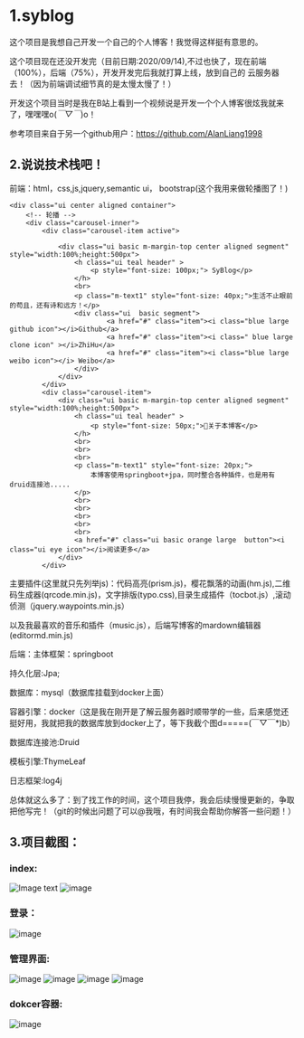 # 1.syblog

这个项目是我想自己开发一个自己的个人博客！我觉得这样挺有意思的。

这个项目现在还没开发完（目前日期:2020/09/14),不过也快了，现在前端（100%），后端（75%），开发开发完后我就打算上线，放到自己的
云服务器去！（因为前端调试细节真的是太慢太慢了！）

开发这个项目当时是我在B站上看到一个视频说是开发一个个人博客很炫我就来了，嘿嘿嘿o(*￣▽￣*)o！

参考项目来自于另一个github用户：https://github.com/AlanLiang1998
## 2.说说技术栈吧！
前端：html，css,js,jquery,semantic ui，
bootstrap(这个我用来做轮播图了！)
<!--    </ul>-->
    <div class="ui center aligned container">
        <!-- 轮播 -->
        <div class="carousel-inner">
            <div class="carousel-item active">

                <div class="ui basic m-margin-top center aligned segment" style="width:100%;height:500px">
                    <h class="ui teal header" >
                        <p style="font-size: 100px;"> SyBlog</p>
                    </h>
                    <br>
                    <p class="m-text1" style="font-size: 40px;">生活不止眼前的苟且，还有诗和远方！</p>
                    <div class="ui  basic segment">
                            <a href="#" class="item"><i class="blue large github icon"></i>Github</a>
                            <a href="#" class="item"><i class=" blue large clone icon" ></i>ZhiHu</a>
                            <a href="#" class="item"><i class="blue large weibo icon"></i> Weibo</a>
                    </div>
                </div>
            </div>
            <div class="carousel-item">
                <div class="ui basic m-margin-top center aligned segment" style="width:100%;height:500px">
                    <h class="ui teal header" >
                        <p style="font-size: 50px;">👑关于本博客</p>
                    </h>
                    <br>
                    <br>
                    <br>
                    <p class="m-text1" style="font-size: 20px;">
                        本博客使用springboot+jpa，同时整合各种插件，也是用有druid连接池.....
                    </p>
                    <br>
                    <br>
                    <br>
                    <br>
                    <br>
                    <a href="#" class="ui basic orange large  button"><i class="ui eye icon"></i>阅读更多</a>
                </div>
            </div>
主要插件(这里就只先列举js)：代码高亮(prism.js)，樱花飘落的动画(hm.js),二维码生成器(qrcode.min.js)，文字排版(typo.css),目录生成插件（tocbot.js）,滚动侦测（jquery.waypoints.min.js）

以及我最喜欢的音乐和插件（music.js），后端写博客的mardown编辑器(editormd.min.js)

后端：主体框架：springboot

持久化层:Jpa;

数据库：mysql（数据库挂载到docker上面）

容器引擎：docker（这是我在刚开是了解云服务器时顺带学的一些，后来感觉还挺好用，我就把我的数据库放到docker上了，等下我截个图d=====(￣▽￣*)b）

数据库连接池:Druid

模板引擎:ThymeLeaf

日志框架:log4j

总体就这么多了：到了找工作的时间，这个项目我停，我会后续慢慢更新的，争取把他写完！（git的时候出问题了可以@我哦，有时间我会帮助你解答一些问题！）

## 3.项目截图：
### index:
![Image text](https://user-images.githubusercontent.com/52133282/93034813-ec077000-f66d-11ea-99c6-0337ee137187.png)
![image](https://user-images.githubusercontent.com/52133282/93035046-88317700-f66e-11ea-978c-0bb0ac8fc97c.png)

### 登录：
![image](https://user-images.githubusercontent.com/52133282/93035083-9b444700-f66e-11ea-903e-ceec46dd6d17.png)

### 管理界面:
![image](https://user-images.githubusercontent.com/52133282/93035115-b8791580-f66e-11ea-96bf-7674982d38b3.png)
![image](https://user-images.githubusercontent.com/52133282/93035160-d8103e00-f66e-11ea-9777-de59df70e0bf.png)
![image](https://user-images.githubusercontent.com/52133282/93035184-e52d2d00-f66e-11ea-9132-679041237210.png)
![image](https://user-images.githubusercontent.com/52133282/93035247-1574cb80-f66f-11ea-9dde-8beef636d84b.png)

### dokcer容器:
![image](https://user-images.githubusercontent.com/52133282/93035819-abf5bc80-f670-11ea-91bb-0cfbee96354a.png)

